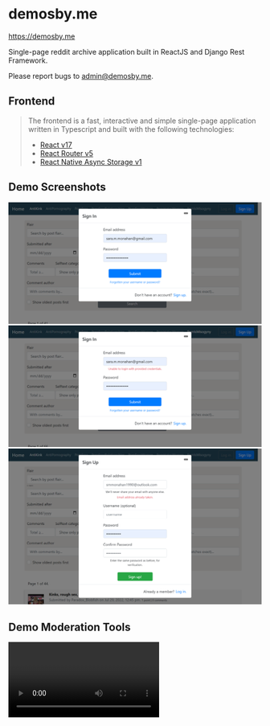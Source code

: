 # demosby.me
https://demosby.me 

Single-page reddit archive application built in ReactJS and Django Rest Framework. 

Please report bugs to admin@demosby.me.

## Frontend
> The frontend is a fast, interactive and simple single-page application written in Typescript and built with the following technologies: 
> * [React v17](https://facebook.github.io/react)
> * [React Router v5](https://github.com/ReactTraining/react-router)
> * [React Native Async Storage v1](https://github.com/react-native-async-storage/async-storage)

## Demo Screenshots 
![Screenshot 1](previews/demo_login.png "log in screen")
![Screenshot 2](previews/demo_login_fail.png)
![Screenshot 3](previews/demo_signup_fail.png)

## Demo Moderation Tools 
![*](previews/VID_20220915013750.mp4)
